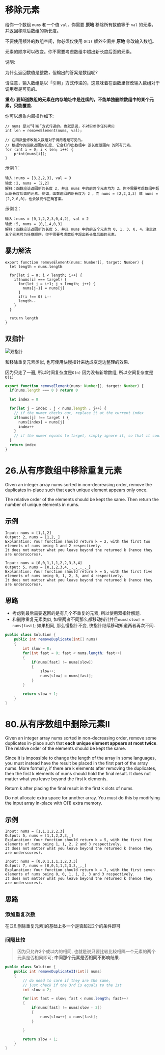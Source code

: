 # 移除元素

给你一个数组 `nums` 和一个值 `val`，你需要 **原地** 移除所有数值等于 `val` 的元素，并返回移除后数组的新长度。

不要使用额外的数组空间，你必须仅使用 `O(1)` 额外空间并 **原地** 修改输入数组。

元素的顺序可以改变。你不需要考虑数组中超出新长度后面的元素。

说明:

为什么返回数值是整数，但输出的答案是数组呢?

请注意，输入数组是以「引用」方式传递的，这意味着在函数里修改输入数组对于调用者是可见的。

**重点: 要知道数组的元素在内存地址中是连续的，不能单独删除数组中的某个元素，只能覆盖.**

你可以想象内部操作如下:

```
// nums 是以“引用”方式传递的。也就是说，不对实参作任何拷贝
int len = removeElement(nums, val);

// 在函数里修改输入数组对于调用者是可见的。
// 根据你的函数返回的长度, 它会打印出数组中 该长度范围内 的所有元素。
for (int i = 0; i < len; i++) {
    print(nums[i]);
}
``` 

示例 1：
```
输入：nums = [3,2,2,3], val = 3
输出：2, nums = [2,2]
解释：函数应该返回新的长度 2, 并且 nums 中的前两个元素均为 2。你不需要考虑数组中超出新长度后面的元素。例如，函数返回的新长度为 2 ，而 nums = [2,2,3,3] 或 nums = [2,2,0,0]，也会被视作正确答案。
```
示例 2：
```
输入：nums = [0,1,2,2,3,0,4,2], val = 2
输出：5, nums = [0,1,4,0,3]
解释：函数应该返回新的长度 5, 并且 nums 中的前五个元素为 0, 1, 3, 0, 4。注意这五个元素可为任意顺序。你不需要考虑数组中超出新长度后面的元素。
```

## 暴力解法
```typescripts
export function removeElement(nums: Number[], target: Number) {
  let length = nums.length

  for(let i = 0; i < length; i++) {
    if(nums[i] === target) {
      for(let j = i+1; j < length; j++) {
        nums[j-1] = nums[j]
      }
      if(i !== 0) i--
      length-- 
    }
  } 

  return length
}
```

## 双指针

![双指针](../../../static/img/array/two-index.gif)

和移除重复元素类似, 也可使用快慢指针来达成变走边整理的效果. 

因为只走了一遍, 所以时间复杂度是`O(n)`
因为没有新增数组, 所以空间复杂度是`O(1)`


```ts
export function removeElement(nums: Number[], target: Number) {
  if(nums.length === 0 ) return 0 
  
  let index = 0 

  for(let j = index ; j < nums.length ; j++) {
    // if the numer checks out, replace it at the current index
    if(nums[j] !== target ) {
      nums[index] = nums[j]
      index++
    }
    // if the numer equals to target, simply ignore it, so that it could be replaced later
  }
  return index
}
```

# 26.从有序数组中移除重复元素
Given an integer array nums sorted in non-decreasing order, remove the duplicates in-place such that each unique element appears only once.

The relative order of the elements should be kept the same. Then return the number of unique elements in nums.

## 示例
```
Input: nums = [1,1,2]
Output: 2, nums = [1,2,_]
Explanation: Your function should return k = 2, with the first two elements of nums being 1 and 2 respectively.
It does not matter what you leave beyond the returned k (hence they are underscores).
```

```
Input: nums = [0,0,1,1,1,2,2,3,3,4]
Output: 5, nums = [0,1,2,3,4,_,_,_,_,_]
Explanation: Your function should return k = 5, with the first five elements of nums being 0, 1, 2, 3, and 4 respectively.
It does not matter what you leave beyond the returned k (hence they are underscores).
```

## 思路
* 考虑到最后需要返回的是有几个不重复的元素, 所以使用双指针解题. 
* 和删除重复元素类似, 如果两者不同那么都移动指针并且`nums[slow] = nums[fast]`; 如果相同, 那么慢指针不变, 快指针继续移动知道两者再次不同.

```java
public class Solution {
    public int removeDuplicate(int[] nums)
    {
        int slow = 0;
        for(int fast = 0; fast < nums.length; fast++)
        {
            if(nums[fast] != nums[slow])
            {
                slow++;
                nums[slow] = nums[fast];
            }
        }

        return slow + 1;
    }
}
```

# 80.从有序数组中删除元素II 
Given an integer array nums sorted in non-decreasing order, remove some duplicates in-place such that **each unique element appears at most twice**. The relative order of the elements should be kept the same.

Since it is impossible to change the length of the array in some languages, you must instead have the result be placed in the first part of the array nums. More formally, if there are k elements after removing the duplicates, then the first k elements of nums should hold the final result. It does not matter what you leave beyond the first k elements.

Return k after placing the final result in the first k slots of nums.

Do not allocate extra space for another array. You must do this by modifying the input array in-place with O(1) extra memory.

## 示例
```
Input: nums = [1,1,1,2,2,3]
Output: 5, nums = [1,1,2,2,3,_]
Explanation: Your function should return k = 5, with the first five elements of nums being 1, 1, 2, 2 and 3 respectively.
It does not matter what you leave beyond the returned k (hence they are underscores).
```

```
Input: nums = [0,0,1,1,1,1,2,3,3]
Output: 7, nums = [0,0,1,1,2,3,3,_,_]
Explanation: Your function should return k = 7, with the first seven elements of nums being 0, 0, 1, 1, 2, 3 and 3 respectively.
It does not matter what you leave beyond the returned k (hence they are underscores).
```

## 思路 
### 添加重复次数
在[26.删除重复元素]的基础上多一个是否超过2个的条件即可



### 间隔比较
> 因为只允许2个或以内的相同, 也就是说只要比较比较相隔一个元素的两个元素是否相同即可; **中间那个元素是否相同不影响结果**.

```java
public class Solution {
    public int removeDuplicateII(int[] nums)
    {
        // do need to care if they are the same,
        // just check if the 3rd is equals to the 1st
        int slow = 2;

        for(int fast = slow; fast < nums.length; fast++)
        {
            if(nums[fast] != nums[slow - 2])
            {
                nums[slow++] = nums[fast];
            }

        }

        return slow + 1;
    }
}
```
